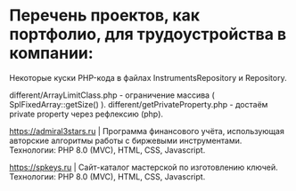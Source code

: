 # Перечень проектов, как портфолио, для трудоустройства в компании:

Некоторые куски PHP-кода в файлах InstrumentsRepository и Repository.

different/ArrayLimitClass.php - ограничение массива ( SplFixedArray::getSize() ).
different/getPrivateProperty.php - достаём private property через рефлексию (php).

https://admiral3stars.ru | Программа финансового учёта, использующая авторские алгоритмы работы с биржевыми инструментами.
Технологии: PHP 8.0 (MVC), HTML, CSS, Javascript.

https://spkeys.ru | Сайт-каталог мастерской по изготовлению ключей.
Технологии: PHP 8.0 (MVC), HTML, CSS, Javascript.
